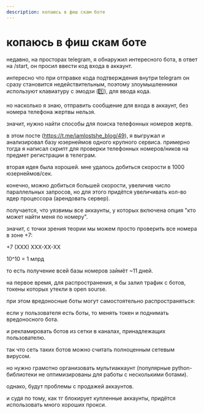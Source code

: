 ```yaml
---
description: копаюсь в фиш скам боте
---
```


# копаюсь в фиш скам боте

недавно, на просторах telegram, я обнаружил интересного бота, в ответ на /start, он просил ввести код входа в аккаунт.

интересно что при отправке кода подтверждения внутри telegram он сразу становится недействительным, поэтому злоумышленники используют клавиатуру с эмодзи (1️⃣), для ввода кода.

но насколько я знаю, отправить сообщение для входа в аккаунт, без номера телефона жертвы нельзя.

значит, нужно найти способы для поиска телефонных номеров жертв.

в этом посте (https://t.me/iamlostshe_blog/49), я выгружал и анализировал базу юзернеймов одного крупного сервиса. примерно тогда я написал скрипт для проверки телефонных номеров/ников на предмет регистрации в телеграм.

вторая идея была хорошей. мне удалось добиться скорости в 1000 юзернеймов/сек.

конечно, можно добиться большей скорости, увеличив число параллельных запросов, но для этого придётся увеличивать кол-во ядер процессора (арендовать сервер).

получается, что уязвимы все аккаунты, у которых включена опция "кто может найти меня по номеру".

значит, с точки зрения теории мы можем просто проверить все номера в зоне +7:

+7 (XXX) XXX-XX-XX

10^10 = 1 млрд

то есть получение всей базы номеров займёт ~11 дней.

на первое время, для распространения, я бы залил трафик с ботов, токены которых утекли в open sourse.

при этом вредоносные боты могут самостоятельно распространяться:

если у пользователя есть боты, то менять токен и поднимать вредоносного бота.

и рекламировать ботов из сетки в каналах, принадлежащих пользователю.

так что сеть таких ботов можно считать полноценным сетевым вирусом.

но нужно грамотно организовать мультиаккаунт (популярные python-библиотеки не оптимизированы для работы с несколькими ботами).

однако, будут проблемы с продажей аккаунтов.

и судя по тому, как тг блокирует купленные аккаунты, придётся использовать много хороших прокси.
